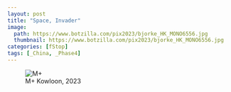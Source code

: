 ```yaml
---
layout: post
title: "Space, Invader"
image:
  path: https://www.botzilla.com/pix2023/bjorke_HK_MONO6556.jpg
  thumbnail: https://www.botzilla.com/pix2023/bjorke_HK_MONO6556.jpg
categories: [fStop]
tags: [_China, _Phase4]
---
```


<figure class="align-center">
<img alt="M+" src="https://www.botzilla.com/pix2023/bjorke_HK_MONO6573.jpg">
<figcaption>M+ Kowloon, 2023</figcaption>
</figure>


